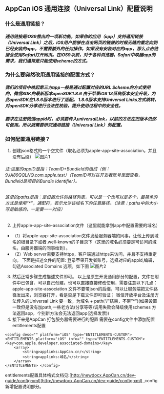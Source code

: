 ## AppCan  iOS 通用连接（Universal Link）配置说明
### 什么是通用链接？
##### 通用链接是iOS9推出的一项新功能，如果你的应用（app）支持通用链接（Universal Link）之后，iOS用户能够在点击网页的链接的时候无缝的重定向到已经安装的app，不需要额外的任何操作。如果没有安装对应的app，那么点击链接会使用Safari打开网页。在iOS9以前，对于各种浏览器，Safari中唤醒app的需求，我们通常是只能使用scheme的方式。
### 为什么要突然改用通用链接的配置方式？
##### 我们的项目中唤起第三方app一般是通过配置对应的URL Scheme的方式使用的，微信SDK的最新版本openSDK1.8.6 由于苹果iOS 13系统版本安全升级，为此openSDK在1.8.6版本进行了适配。 1.8.6版本支持Universal Links方式跳转，对openSDK分享进行合法性校验，提升使用过程中的安全性。
##### 要求在注册微信appid时，必须要传入universalLink，以前的方法在旧版本仍然可使用。所以就需要研究通用链接（Universal Link）的配置。
### 如何配置通用链接？
1. 创建json格式的一个空文件（取名必须为apple-app-site-association，并且没有后缀）
![图片1](https://gitee.com/zhao_zhongliang/document_image/raw/master/uPic/图片1.png)

###### 注:这里的appID是指：TeamID+BundleId的组成（例：9JA89QQLNQ.com.apple.test）（TeamID可以在开发者账号里面查看，BundleId是项目的Bundle Identifier）。
###### 这里的paths是指：是设置允许的路径列表，可以是一个也可以是多个，最简单的方式是使用“*”，通配符，表示允许该域名下的任意路径。（注意：paths中的大小写是敏感的，一定要一一对应）
2. 上传apple-app-site-association文件（这里就能拿到app中配置需要的域名）
- （1）将apple-app-site-association文件发给服务器端的同事，让他上传到域名的根目录下或者.well-known的子目录下（这里的域名必须要是可访问的域名，由服务器端的同事给到）。
- （2）Web server需要支持https，客户端通过https来访问，并且不支持重定向。
下面是描述文件的配置:
登录苹果开发者账号，选择对应的appid,编辑，勾选Associated Domains 选项，如下图
![图片2](https://gitee.com/zhao_zhongliang/document_image/raw/master/uPic/图片2.png)

3. 然后正常步骤生成描述文件即可。
以上是原生开发通用部分的配置，文件在附件中已包含，可以自己创建，也可以直接直接修改使用，需要注意以下几点：
apple-app-site-association 文件不要带json的后缀，可以让服务端把文件路径发出来，浏览器打开，看是否是下载文件即可验证；
 微信开放平台及注册方法传入的Universal Link 要一致，为域名 + path(“/”结束，不带”*”)(如果设置一致但是没有加path,一些老方法(分享等等)调用失败会降级使用schemes 方法返回app，个别新方法会无法返回app(选择发票))
4. 接下来是AppCan 打包服务器需要进行的配置
需要在config文件中添加配置entitlements配置

```
<config desc="" platform="iOS" type="ENTITLEMENTS-CUSTOM"> <ENTITLEMENTS platform="iOS" info="" type="ENTITLEMENTS-CUSTOM">  <key>com.apple.developer.associated-domains</key>
	<array>
		<string>applinks:AppCan.cn/</string>
		<string>applinks:域名/</string>
	</array>
</ENTITLEMENTS> </config>
```


entitlements配置具体格式文档见:[http://newdocx.AppCan.cn/dev-guide/config·xml](http://newdocx.AppCan.cn/dev-guide/config·xml) ,config新增配置说明部分。